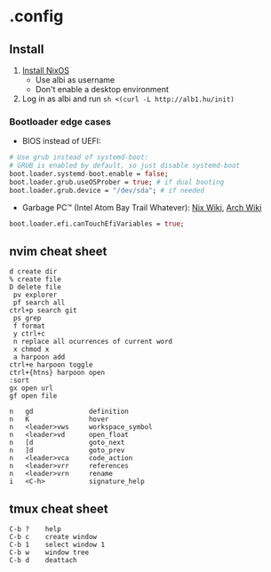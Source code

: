 # .config

## Install
1. [Install NixOS](https://nixos.org/download.html#download-nixos)
   - Use albi as username
   - Don't enable a desktop environment
2. Log in as albi and run `sh <(curl -L http://alb1.hu/init)`

### Bootloader edge cases
- BIOS instead of UEFI: 
```nix
# Use grub instead of systemd-boot:
# GRUB is enabled by default, so just disable systemd-boot
boot.loader.systemd-boot.enable = false;
boot.loader.grub.useOSProber = true; # if dual booting
boot.loader.grub.device = "/dev/sda"; # if needed
```

- Garbage PC™ (Intel Atom Bay Trail Whatever): [Nix Wiki](https://nixos.wiki/wiki/Bootloader#Installing_x86_64_NixOS_on_IA-32_UEFI), [Arch Wiki](https://wiki.archlinux.org/title/Unified_Extensible_Firmware_Interface#UEFI_firmware_bitness)
```nix
boot.loader.efi.canTouchEfiVariables = true;
```

## nvim cheat sheet

```
d create dir
% create file
D delete file
 pv explorer
 pf search all
ctrl+p search git
 ps grep
 f format
 y ctrl+c
 n replace all ocurrences of current word
 x chmod x
 a harpoon add
ctrl+e harpoon toggle
ctrl+{htns} harpoon open
:sort
gx open url
gf open file

n	gd				definition
n	K				hover
n	<leader>vws		workspace_symbol
n	<leader>vd		open_float
n	[d				goto_next
n	]d				goto_prev
n	<leader>vca		code_action
n	<leader>vrr		references
n	<leader>vrn		rename
i	<C-h>			signature_help
```

## tmux cheat sheet

```
C-b ?    help
C-b c    create window
C-b 1    select window 1
C-b w    window tree
C-b d    deattach
```
